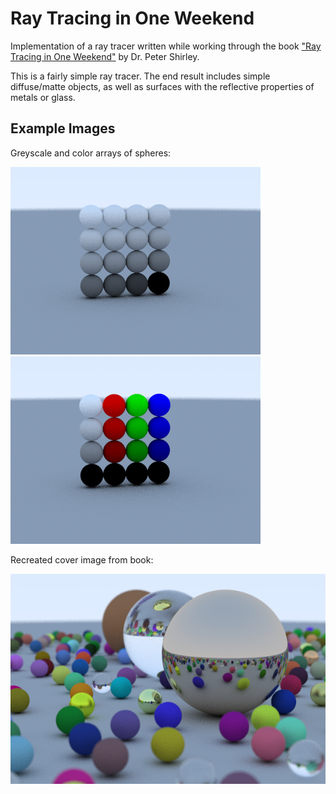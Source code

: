 # Ray Tracing in One Weekend

Implementation of a ray tracer written while working through the book ["Ray 
Tracing in One Weekend"](https://www.amazon.com/Ray-Tracing-Weekend-Minibooks-Book-ebook/dp/B01B5AODD8) by Dr. Peter Shirley.

This is a fairly simple ray tracer.  The end result includes simple diffuse/matte 
objects, as well as surfaces with the reflective properties of metals or 
glass.

## Example Images

Greyscale and color arrays of spheres:


![Greyscale spheres](/example_images/grey_array.png?raw=true "Greyscale spheres")
![Colored spheres](/example_images/color_array.png?raw=true "Colorful spheres")



Recreated cover image from book:

![Recreated cover image](/example_images/example.png?raw=true "Recreated cover image")
